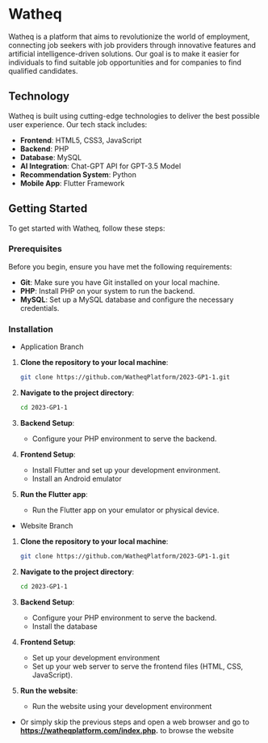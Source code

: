 # Watheq

Watheq is a platform that aims to revolutionize the world of employment, connecting job seekers with job providers through innovative features and artificial intelligence-driven solutions. Our goal is to make it easier for individuals to find suitable job opportunities and for companies to find qualified candidates.

## Technology

Watheq is built using cutting-edge technologies to deliver the best possible user experience. Our tech stack includes:

- **Frontend**: HTML5, CSS3, JavaScript
- **Backend**: PHP
- **Database**: MySQL
- **AI Integration**: Chat-GPT API for GPT-3.5 Model
- **Recommendation System**: Python
- **Mobile App**: Flutter Framework

## Getting Started

To get started with Watheq, follow these steps:

### Prerequisites

Before you begin, ensure you have met the following requirements:

- **Git**: Make sure you have Git installed on your local machine.
- **PHP**: Install PHP on your system to run the backend.
- **MySQL**: Set up a MySQL database and configure the necessary credentials.

### Installation

- Application Branch

1. **Clone the repository to your local machine**:

   ```sh
   git clone https://github.com/WatheqPlatform/2023-GP1-1.git
   ```

2. **Navigate to the project directory**:

   ```sh
   cd 2023-GP1-1
   ```

3. **Backend Setup**:
   - Configure your PHP environment to serve the backend.

4. **Frontend Setup**:
   - Install Flutter and set up your development environment.
   - Install an Android emulator

5. **Run the Flutter app**:
   - Run the Flutter app on your emulator or physical device.


  
- Website Branch

1. **Clone the repository to your local machine**:

   ```sh
   git clone https://github.com/WatheqPlatform/2023-GP1-1.git
   ```

2. **Navigate to the project directory**:

   ```sh
   cd 2023-GP1-1
   ```
3.  **Backend Setup**:
    - Configure your PHP environment to serve the backend.
    - Install the database
     
4. **Frontend Setup**:
    - Set up your development environment
    - Set up your web server to serve the frontend files (HTML, CSS, JavaScript).
      
6. **Run the website**:
   - Run the website using your development environment 
     
- Or simply skip the previous steps and open a web browser and go to **https://watheqplatform.com/index.php.** to browse the website 








